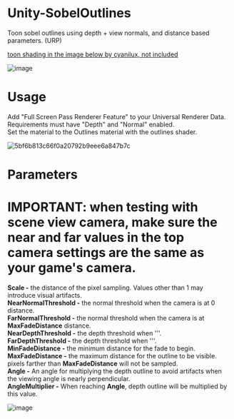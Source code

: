 # Unity-SobelOutlines
Toon sobel outlines using depth + view normals, and distance based parameters. (URP) <br>

[toon shading in the image below by cyanilux, not included](https://github.com/Cyanilux/URP_ShaderGraphCustomLighting)

![image](https://github.com/ToxPlayers/Unity-SobelOutlines/assets/67845762/ec765741-6fbe-46a1-a688-c6b3b443a88c)

# Usage

Add "Full Screen Pass Renderer Feature" to your Universal Renderer Data.<br>
Requirements must have "Depth" and "Normal" enabled.<br>
Set the material to the Outlines material with the outlines shader.<br>

![5bf6b813c66f0a20792b9eee6a847b7c](https://github.com/ToxPlayers/Unity-SobelOutlines/assets/67845762/81d8f72f-1b7f-429a-8a88-263aefea2326)

# Parameters  
<h1> IMPORTANT: when testing with scene view camera, make sure the near and far values in the top camera settings are the same as your game's camera.</h1>
  
**Scale -** the distance of the pixel sampling. Values other than 1 may introduce visual artifacts.<br> 
**NearNormalThreshold -** the normal threshold when the camera is at 0 distance.<br> 
**FarNormalThreshold -** the normal threshold when the camera is at **MaxFadeDistance** distance.<br>
**NearDepthThreshold -** the depth threshold when '''.<br>
**FarDepthThreshold -** the depth threshold when '''.<br>
**MinFadeDistance -** the minimum distance for the fade to begin.<br>
**MaxFadeDistance -** the maximum distance for the outline to be visible. pixels farther than **MaxFadeDistance** will not be sampled.<br>
**Angle -** An angle for multiplying the depth outline to avoid artifacts when the viewing angle is nearly perpendicular.<br>
**AngleMultiplier -** When reaching **Angle**, depth outline will be multiplied by this value.<br> 

![image](https://github.com/ToxPlayers/Unity-SobelOutlines/assets/67845762/a345aa98-d1d5-48d5-9bb0-28bb162ed05d)
